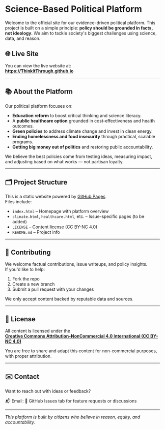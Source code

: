 # Science-Based Political Platform

Welcome to the official site for our evidence-driven political platform. This project is built on a simple principle: **policy should be grounded in facts, not ideology**. We aim to tackle society's biggest challenges using science, data, and reason.

## 🌐 Live Site

You can view the live website at:  
**https://ThinkItThrough.github.io**

---

## 📚 About the Platform

Our political platform focuses on:

- **Education reform** to boost critical thinking and science literacy.
- A **public healthcare option** grounded in cost-effectiveness and health outcomes.
- **Green policies** to address climate change and invest in clean energy.
- **Ending homelessness and food insecurity** through practical, scalable programs.
- **Getting big money out of politics** and restoring public accountability.

We believe the best policies come from testing ideas, measuring impact, and adjusting based on what works — not partisan loyalty.

---

## 🗂 Project Structure

This is a static website powered by [GitHub Pages](https://pages.github.com/).  
Files include:

- `index.html` – Homepage with platform overview
- `climate.html`, `healthcare.html`, etc. – Issue-specific pages (to be added)
- `LICENSE` – Content license (CC BY-NC 4.0)
- `README.md` – Project info

---

## 🔧 Contributing

We welcome factual contributions, issue writeups, and policy insights.  
If you'd like to help:

1. Fork the repo
2. Create a new branch
3. Submit a pull request with your changes

We only accept content backed by reputable data and sources.

---

## 📄 License

All content is licensed under the  
**[Creative Commons Attribution-NonCommercial 4.0 International (CC BY-NC 4.0)](https://creativecommons.org/licenses/by-nc/4.0/)**

You are free to share and adapt this content for non-commercial purposes, with proper attribution.

---

## ✉️ Contact

Want to reach out with ideas or feedback?

📬 Email: 
📍 GitHub Issues tab for feature requests or discussions

---

*This platform is built by citizens who believe in reason, equity, and accountability.*
